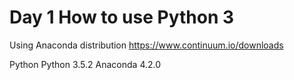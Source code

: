 # Day 1 How to use Python 3


Using Anaconda distribution
https://www.continuum.io/downloads

Python Python 3.5.2
Anaconda 4.2.0